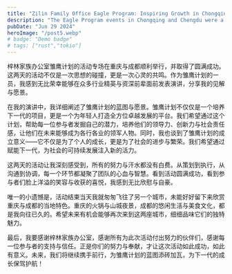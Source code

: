 ```yaml
---
title: "Zilin Family Office Eagle Program: Inspiring Growth in Chongqing & Chengdu"
description: "The Eagle Program events in Chongqing and Chengdu were a great success, fostering insightful exchanges and shared visions for the future."
pubDate: "Jun 29 2024"
heroImage: "/post5.webp"
# badge: "Demo badge"
# tags: ["rust","tokio"]
---
```


梓林家族办公室雏鹰计划的活动专场在重庆与成都顺利举行，并取得了圆满成功。这两天的活动不仅是一次思想的碰撞，更是一次心灵的共鸣。作为雏鹰计划的一员，我感到无比荣幸能够在众多行业精英与资深前辈面前发表演讲，分享我的见解与愿景。

在我的演讲中，我详细阐述了雏鹰计划的蓝图与愿景。雏鹰计划不仅仅是一个培养下一代的项目，更是一个为年轻人打造全方位卓越发展的平台。我们希望通过这个计划，帮助每一位参与者发掘自己的潜力，培养他们的领导力、创新力与社会责任感，让他们在未来能够成为各行各业的领军人物。同时，我也谈到了雏鹰计划的成立意义——它不仅是为了个人的成长，更是为了社会的进步与繁荣。我们希望通过赋能下一代，为社会的可持续发展注入新的活力。

这两天的活动让我深刻感受到，所有的努力与汗水都没有白费。从策划到执行，从沟通到协调，每一个环节都凝聚了团队的心血与智慧。看到活动圆满成功，看到参与者们脸上洋溢的笑容与收获的喜悦，我感到无比欣慰与自豪。

唯一的小遗憾是，活动结束当天我就匆匆飞往了另一个城市，未能好好留下来欣赏重庆与成都的当地特色。重庆的火锅与山城夜景，成都的悠闲生活与美食文化，都是我向往已久的。希望未来有机会能够再次来到这两座城市，细细品味它们的独特魅力。

最后，我要感谢梓林家族办公室，感谢所有为此次活动付出努力的伙伴们，感谢每一位参与者的支持与信任。正是你们的努力与奉献，才让这次活动如此成功，如此有意义。未来，我们将继续携手前行，为雏鹰计划的蓝图添砖加瓦，为下一代的成长保驾护航！